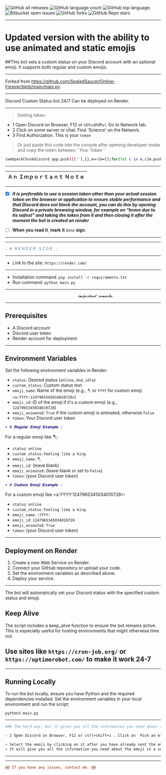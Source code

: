 ![GitHub all releases](https://img.shields.io/github/downloads/P5-0/V/total)
![GitHub language count](https://img.shields.io/github/languages/count/P5-0/V)
![GitHub top language](https://img.shields.io/github/languages/top/P5-0/V?color=yellow).
![Bitbucket open issues](https://img.shields.io/bitbucket/issues/P5-0/V)
![GitHub forks](https://img.shields.io/github/forks/P5-0/V?style=social)
![GitHub Repo stars](https://img.shields.io/github/stars/P5-0/V?style=social)
****

# Updated version with the ability to use animated and static emojis
##This bot sets a custom status on your Discord account with an optional emoji. It supports both regular and custom emojis.

**** 
Forked from https://github.com/SealedSaucer/Online-Forever/blob/main/main.py
**** 
Discord Custom Status bot 24/7 Can be deployed on Render.
**** 
> Getting token:

- 1 Open Discord on Browser, F12 or ctrl+shift+i. Go to Network tab. 
- 2 Click on some server or chat. Find 'Science' on the Network.
- 3 Find Authorzation. This is your `token`
> Or just paste this code into the console after opening developer mode and copy the token between  '  Your Token  '
```sh
(webpackChunkdiscord_app.push([[''],{},e=>{m=[];for(let c in e.c)m.push(e.c[c])}]),m).find(m=>m?.exports?.default?.getToken!==void 0).exports.default.getToken()
```
---
| Ａｎ Ｉｍｐｏｒｔａｎｔ Ｎｏｔｅ |
| :---- |
---
- [x] *__It is preferable to use a session token other than your actual session token on the browser or application to ensure stable performance and that Discord does not block the account, you can do this by opening Discord in a private browsing window, for example on “brave due to its safest” and taking the token from it and then closing it after the moment the bot is created on render__*


- [ ] 𝐖𝐡𝐞𝐧 𝐲𝐨𝐮 𝐫𝐞𝐚𝐝 𝐢𝐭, 𝐦𝐚𝐫𝐤 𝐢𝐭 ``done`` 𝐬𝐢𝐠𝐧.  
---
**** 


```diff
- # ＲＥＮＤＥＲ ＳＩＤＥ :
```
**** 

- Link to the site: `https://render.com/`
****

- Installation command: `pip install -r requirements.txt`
- Run command: `python main.py`
****
                               
                                     𝓲𝓶𝓹𝓸𝓻𝓽𝓪𝓷𝓽 𝓻𝓮𝓶𝓪𝓻𝓴𝓼
****
## Prerequisites

- A Discord account
- Discord user token
- Render account for deployment
****

## Environment Variables

Set the following environment variables in Render:

- `status`: Desired status (`online`, `dnd`, `idle`)
- `custom_status`: Custom status text
- `emoji_name`: Name of the emoji (e.g., `🪓` or `YYYY` for custom emoji `<a:YYYY:1247965345034010728>`)
- `emoji_id`: ID of the emoji if it's a custom emoji (e.g., `1247965345034010728`)
- `emoji_animated`: `True` if the custom emoji is animated; otherwise `False`
- `token`: Your Discord user token

```diff
+ # 𝑹𝒆𝒈𝒖𝒍𝒂𝒓 𝑬𝒎𝒐𝒋𝒊 𝑬𝒙𝒂𝒎𝒑𝒍𝒆 :
```

For a regular emoji like 🪓:

- `status`: `online`
- `custom_status`: `Feeling like a king`
- `emoji_name`: `🪓`
- `emoji_id`: (leave blank)
- `emoji_animated`: (leave blank or set to `False`)
- `token`: (your Discord user token)

```diff
+ # 𝑪𝒖𝒔𝒕𝒐𝒎 𝑬𝒎𝒐𝒋𝒊 𝑬𝒙𝒂𝒎𝒑𝒍𝒆 :
```

For a custom emoji like <a:YYYY:1247965345034010728>:

- `status`: `online`
- `custom_status`: `Feeling like a king`
- `emoji_name`: `:YYYY:`
- `emoji_id`: `1247965345034010728`
- `emoji_animated`: `True`
- `token`: (your Discord user token)
****

## Deployment on Render

1. Create a new Web Service on Render.
2. Connect your GitHub repository or upload your code.
3. Set the environment variables as described above.
4. Deploy your service.
****

The bot will automatically set your Discord status with the specified custom status and emoji.

## Keep Alive

The script includes a keep_alive function to ensure the bot remains active. This is especially useful for hosting environments that might otherwise time out.
## Use sites like `https://cron-job.org/` or `https://uptimerobot.com/` to make it work 24-7
****

## Running Locally

To run the bot locally, ensure you have Python and the required dependencies installed. Set the environment variables in your local environment and run the script:

``python3 main.py``
****
```sh
### The hard way, but it gives you all the information you need about anything including emojis and lets you know even the id of regular or animated emojis

- 1 Open Discord on Browser, F12 or ctrl+shift+i . Click on  Pick an elemen <it has an icon that looks like a Cursor on a screen>. 

> Select the emoji by clicking on it after you have already sent the emoji in a chat message. And double-click on it. 
> It will give you all the information you need about the emoji in a very detailed way.
```

****
****


```diff
@@ If you have any issues, contact me. @@
```



